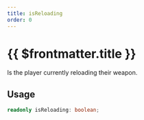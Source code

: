 ```yaml
---
title: isReloading
order: 0
---
```


# {{ $frontmatter.title }}

Is the player currently reloading their weapon.

## Usage

```ts
readonly isReloading: boolean;
```
